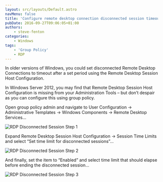 ```yaml
---
layout: src/layouts/Default.astro
navMenu: false
title: 'Configure remote desktop connection disconnected session timeout'
pubDate: 2016-09-27T09:06:05+01:00
authors:
    - steve-fenton
categories:
    - Windows
tags:
    - 'Group Policy'
    - RDP
---
```


In older versions of Windows, you could set disconnected Remote Desktop Connections to timeout after a set period using the Remote Desktop Session Host Configuration.

In Windows Server 2012, you may find that Remote Desktop Session Host Configuration is missing from your Administration Tools – but don’t despair as you can configure this using group policy.

Open group policy admin and navigate to User Configuration -&gt; Administrative Templates -&gt; Windows Components -&gt; Remote Desktop Services…

![RDP Disconnected Session Step 1](/img/2016/09/rdp-disconnected-session-001.png)

Expand Remote Desktop Session Host Configuration -&gt; Session Time Limits and select “Set time limit for disconnected sessions”…

![RDP Disconnected Session Step 2](/img/2016/09/rdp-disconnected-session-002.png)

And finally, set the item to “Enabled” and select time limit that should elapse before ending the disconnected session…

![RDP Disconnected Session Step 3](/img/2016/09/rdp-disconnected-session-003.png)